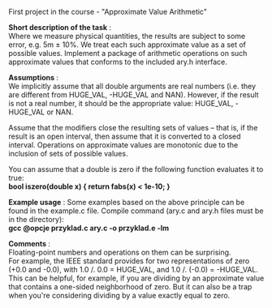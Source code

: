 First project in the course - "Approximate Value Arithmetic"

**Short description of the task** :  
Where we measure physical quantities, the results are subject to some error, e.g. 5m ± 10%.
We treat each such approximate value as a set of possible values.
Implement a package of arithmetic operations on such approximate values that conforms to the included ary.h interface.

**Assumptions** :  
We implicitly assume that all double arguments are real numbers (i.e. they are different from HUGE_VAL, -HUGE_VAL and NAN). 
However, if the result is not a real number, it should be the appropriate value: HUGE_VAL, -HUGE_VAL or NAN.

Assume that the modifiers close the resulting sets of values – that is, if the result is an open interval, then assume that it is converted to a closed interval.
Operations on approximate values are monotonic due to the inclusion of sets of possible values.

You can assume that a double is zero if the following function evaluates it to true:  
**bool iszero(double x) { return fabs(x) < 1e-10; }**

**Example usage** : 
Some examples based on the above principle can be found in the example.c file. Compile command (ary.c and ary.h files must be in the directory):  
**gcc @opcje przyklad.c ary.c -o przyklad.e -lm**

**Comments** :  
Floating-point numbers and operations on them can be surprising.  
For example, the IEEE standard provides for two representations of zero (+0.0 and -0.0), with 1.0 /. 0.0 = HUGE_VAL, and 1.0 /. (-0.0) = -HUGE_VAL.  
This can be helpful, for example, if you are dividing by an approximate value that contains a one-sided neighborhood of zero.
But it can also be a trap when you're considering dividing by a value exactly equal to zero.
